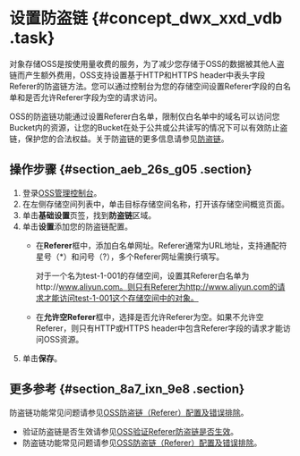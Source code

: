 # 设置防盗链 {#concept_dwx_xxd_vdb .task}

对象存储OSS是按使用量收费的服务，为了减少您存储于OSS的数据被其他人盗链而产生额外费用，OSS支持设置基于HTTP和HTTPS header中表头字段Referer的防盗链方法。您可以通过控制台为您的存储空间设置Referer字段的白名单和是否允许Referer字段为空的请求访问。

OSS的防盗链功能通过设置Referer白名单，限制仅白名单中的域名可以访问您Bucket内的资源，让您的Bucket在处于公共或公共读写的情况下可以有效防止盗链，保护您的合法权益。关于防盗链的更多信息请参见[防盗链](../../../../cn.zh-CN/开发指南/存储空间（Bucket）/设置防盗链.md#)。

## 操作步骤 {#section_aeb_26s_g05 .section}

1.  登录[OSS管理控制台](https://oss.console.aliyun.com/)。
2.  在左侧存储空间列表中，单击目标存储空间名称，打开该存储空间概览页面。
3.  单击**基础设置**页签，找到**防盗链**区域。
4.  单击**设置**添加您的防盗链配置。 
    -   在**Referer**框中，添加白名单网址。Referer通常为URL地址，支持通配符星号（\*）和问号（?），多个Referer网址需换行填写。

        对于一个名为test-1-001的存储空间，设置其Referer白名单为http://www.aliyun.com。则只有Referer为http://www.aliyun.com的请求才能访问test-1-001这个存储空间中的对象。

    -   在**允许空Referer**框中，选择是否允许Referer为空。如果不允许空Referer，则只有HTTP或HTTPS header中包含Referer字段的请求才能访问OSS资源。
5.  单击**保存**。

## 更多参考 {#section_8a7_ixn_9e8 .section}

防盗链功能常见问题请参见[OSS防盗链（Referer）配置及错误排除](../../../../cn.zh-CN/常见错误排查/OSS防盗链（Referer）配置及错误排除.md#)。

-   验证防盗链是否生效请参见[OSS验证Referer防盗链是否生效](https://help.aliyun.com/knowledge_detail/39521.html)。
-   防盗链功能常见问题请参见[OSS防盗链（Referer）配置及错误排除](../../../../cn.zh-CN/常见错误排查/OSS防盗链（Referer）配置及错误排除.md#)。

